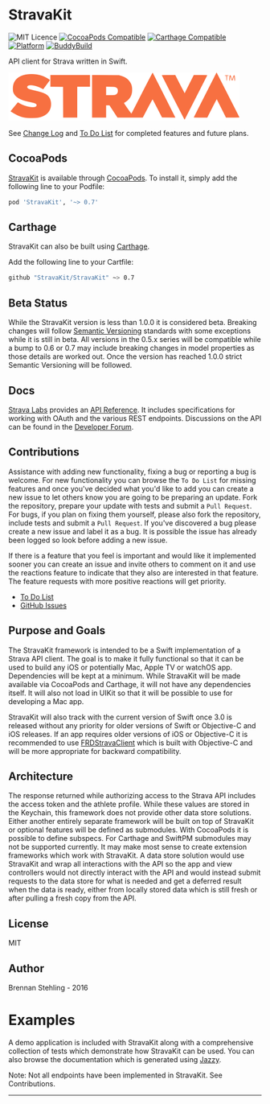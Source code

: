 # StravaKit 

![MIT Licence](https://img.shields.io/badge/license-MIT-blue.svg)
[![CocoaPods Compatible](https://img.shields.io/cocoapods/v/StravaKit.svg)](https://img.shields.io/cocoapods/v/StravaKit.svg)
[![Carthage Compatible](https://img.shields.io/badge/Carthage-compatible-4BC51D.svg?style=flat)](https://github.com/Carthage/Carthage)
[![Platform](https://img.shields.io/cocoapods/p/StravaKit.svg?style=flat)](http://cocoadocs.org/docsets/StravaKit)
[![BuddyBuild](https://dashboard.buddybuild.com/api/statusImage?appID=57c228cc05a6640100b2f79c&branch=master&build=latest)](https://dashboard.buddybuild.com/apps/57c228cc05a6640100b2f79c/build/latest)

API client for Strava written in Swift.

![](Strava.png)

See [Change Log] and [To Do List] for completed features and future plans.

## CocoaPods

[StravaKit] is available through [CocoaPods]. To install it, simply add the following line to your Podfile:

```ruby
pod 'StravaKit', '~> 0.7'
```

## Carthage

StravaKit can also be built using [Carthage]. 

Add the following line to your Cartfile:

```sh
github "StravaKit/StravaKit" ~> 0.7
```

## Beta Status

While the StravaKit version is less than 1.0.0 it is considered beta. Breaking changes will follow [Semantic Versioning] standards with some exceptions while it is still in beta. All versions in the 0.5.x series will be compatible while a bump to 0.6 or 0.7 may include breaking changes in model properties as those details are worked out. Once the version has reached 1.0.0 strict Semantic Versioning will be followed.

## Docs

[Strava Labs] provides an [API Reference]. It includes specifications for working with OAuth and the various REST endpoints. Discussions on the API can be found in the [Developer Forum].

## Contributions

Assistance with adding new functionality, fixing a bug or reporting a bug is welcome. For new functionality you can browse the `To Do List` for missing features and once you've decided what you'd like to add you can create a new issue to let others know you are going to be preparing an update. Fork the repository, prepare your update with tests and submit a `Pull Request`. For bugs, if you plan on fixing them yourself, please also fork the repository, include tests and submit a `Pull Request`. If you've discovered a bug please create a new issue and label it as a bug. It is possible the issue has already been logged so look before adding a new issue.

If there is a feature that you feel is important and would like it implemented sooner you can create an issue and invite others to comment on it and use the reactions feature to indicate that they also are interested in that feature. The feature requests with more positive reactions will get priority.

 * [To Do List]
 * [GitHub Issues]

## Purpose and Goals

The StravaKit framework is intended to be a Swift implementation of a Strava API client. The goal is to make it fully functional so that it can be used to build any iOS or potentially Mac, Apple TV or watchOS app. Dependencies will be kept at a minimum. While StravaKit will be made available via CocoaPods and Carthage, it will not have any dependencies itself. It will also not load in UIKit so that it will be possible to use for developing a Mac app.

StravaKit will also track with the current version of Swift once 3.0 is released without any priority for older versions of Swift or Objective-C and iOS releases. If an app requires older versions of iOS or Objective-C it is recommended to use [FRDStravaClient] which is built with Objective-C and will be more appropriate for backward compatibility.

## Architecture

The response returned while authorizing access to the Strava API includes the access token and the athlete profile. While these values are stored in the Keychain, this framework does not provide other data store solutions. Either another entirely separate framework will be built on top of StravaKit or optional features will be defined as submodules. With CocoaPods it is possible to define subspecs. For Carthage and SwiftPM submodules may not be supported currently. It may make most sense to create extension frameworks which work with StravaKit. A data store solution would use StravaKit and wrap all interactions with the API so the app and view controllers would not directly interact with the API and would instead submit requests to the data store for what is needed and get a deferred result when the data is ready, either from locally stored data which is still fresh or after pulling a fresh copy from the API.

## License

MIT

## Author

Brennan Stehling - 2016

# Examples

A demo application is included with StravaKit along with a comprehensive collection of tests which demonstrate how StravaKit can be used. You can also browse the documentation which is generated using [Jazzy].

Note: Not all endpoints have been implemented in StravaKit. See Contributions.

---

[Change Log]: https://github.com/StravaKit/StravaKit/blob/master/CHANGELOG.md
[To Do List]: https://github.com/StravaKit/StravaKit/blob/master/TODO.md
[GitHub Issues]: https://github.com/StravaKit/StravaKit/issues
[StravaKit]: https://github.com/StravaKit/StravaKit
[CocoaPods]: http://cocoapods.org
[Carthage]: https://github.com/carthage/carthage
[Semantic Versioning]: http://semver.org
[Strava Labs]: http://labs.strava.com/developers/
[API Reference]: http://strava.github.io/api/
[Developer Forum]: https://groups.google.com/d/forum/strava-api
[FRDStravaClient]: https://github.com/sebastienwindal/FRDStravaClient
[Jazzy]: https://github.com/realm/jazzy